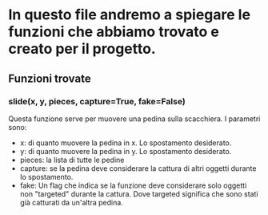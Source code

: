 # In questo file andremo a spiegare le funzioni che abbiamo trovato e creato per il progetto.

## Funzioni trovate
### slide(x, y, pieces, capture=True, fake=False)
Questa funzione serve per muovere una pedina sulla scacchiera. I parametri sono:
- x: di quanto muovere la pedina in x. Lo spostamento desiderato.
- y: di quanto muovere la pedina in y. Lo spostamento desiderato.
- pieces: la lista di tutte le pedine
- capture: se la pedina deve considerare la cattura di altri oggetti durante lo spostamento.
- fake: Un flag che indica se la funzione deve considerare solo oggetti non "targeted" durante la cattura. Dove targeted significa che sono stati già catturati da un'altra pedina.